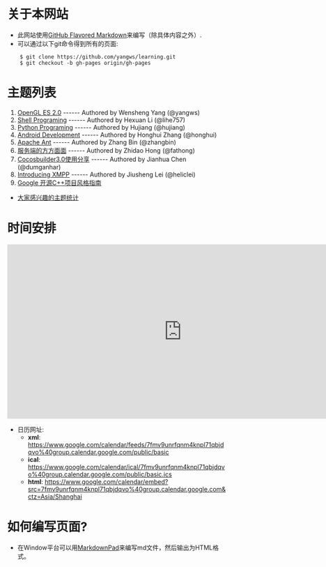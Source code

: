 # 关于本网站

* 此网站使用[GitHub Flavored Markdown](http://github.github.com/github-flavored-markdown/)来编写（除具体内容之外）.
* 可以通过以下git命令得到所有的页面:

```
    $ git clone https://github.com/yangws/learning.git
    $ git checkout -b gh-pages origin/gh-pages
```

# 主题列表

1. [OpenGL ES 2.0](OpenGL_ES_2.0/index.html) ------ Authored by Wensheng Yang (@yangws)
2. [Shell Programing](Shell/index.html) ------ Authored by Hexuan Li (@lihe757)
3. [Python Programing](Python/index.html) ------ Authored by Hujiang (@hujiang)
4. [Android Development](AndroidDev/index.html) ------ Authored by Honghui Zhang (@honghui)
5. [Apache Ant](Ant/index.html) ------ Authored by Zhang Bin (@zhangbin)
6. [服务端的方方面面](ServerPrograming/index.html) ------ Authored by Zhidao Hong (@fathong)
7. [Cocosbuilder3.0使用分享](CocosBuilder/CocosBuilderLearning.html) ------ Authored by Jianhua Chen (@dumganhar)
8. [Introducing XMPP](IntroducingXMPP/index.html) ------ Authored by Jiusheng Lei (@heliclei)
99. [Google 开源C++项目风格指南](http://zh-google-styleguide.readthedocs.org/en/latest/google-cpp-styleguide/)

* [大家感兴趣的主题统计](https://docs.google.com/spreadsheet/ccc?key=0ApdZ593X8vw3dHoyYVVmZmlaOEhXZG9TOVNzNFdhZXc&usp=sharing)

# 时间安排

<iframe src="https://www.google.com/calendar/embed?height=400&amp;wkst=1&amp;bgcolor=%23FFFFFF&amp;src=en.china%23holiday%40group.v.calendar.google.com&amp;color=%23060D5E&amp;ctz=Asia%2FShanghai" style=" border-width:0 " width="800" height="400" frameborder="0" scrolling="no"></iframe>

* 日历网址:
	* __xml__: https://www.google.com/calendar/feeds/7fmv9unrfqnm4knpl71qbjdqvo%40group.calendar.google.com/public/basic
	* __ical__: https://www.google.com/calendar/ical/7fmv9unrfqnm4knpl71qbjdqvo%40group.calendar.google.com/public/basic.ics
	* __html__: https://www.google.com/calendar/embed?src=7fmv9unrfqnm4knpl71qbjdqvo%40group.calendar.google.com&ctz=Asia/Shanghai

# 如何编写页面?

* 在Window平台可以用[MarkdownPad](http://markdownpad.com/)来编写md文件，然后输出为HTML格式。